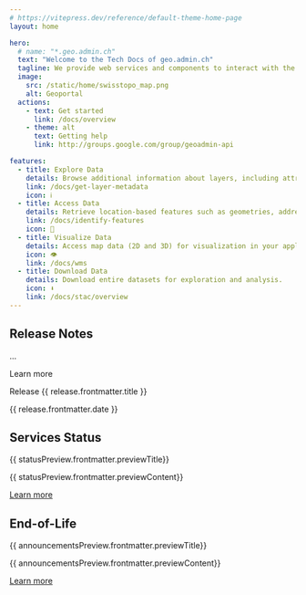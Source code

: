 ```yaml
---
# https://vitepress.dev/reference/default-theme-home-page
layout: home

hero:
  # name: "*.geo.admin.ch"
  text: "Welcome to the Tech Docs of geo.admin.ch"
  tagline: We provide web services and components to interact with the Federal Spatial Data Infrastructure (FSDI). The tech docs are dedicated to developers using these services.
  image:
    src: /static/home/swisstopo_map.png
    alt: Geoportal
  actions:
    - text: Get started
      link: /docs/overview
    - theme: alt
      text: Getting help
      link: http://groups.google.com/group/geoadmin-api

features:
  - title: Explore Data
    details: Browse additional information about layers, including attributes and other metadata.
    link: /docs/get-layer-metadata
    icon: ℹ️
  - title: Access Data
    details: Retrieve location-based features such as geometries, addresses and elevation.
    link: /docs/identify-features
    icon: 🔎
  - title: Visualize Data
    details: Access map data (2D and 3D) for visualization in your application.
    icon: 👁
    link: /docs/wms
  - title: Download Data
    details: Download entire datasets for exploration and analysis.
    icon: ⬇️
    link: /docs/stac/overview
---
```


<script setup>
import { data as releases } from './scripts/releases-content.data.ts'
import { data as status } from './scripts/status.data.ts'
import { data as announcements } from './scripts/announcements.data.ts'

const latestReleases = releases.slice(1, 6)
const lastRelease = releases.at(0)
const statusPreview = status[0]
const announcementsPreview = announcements[0]
</script>

## Release Notes

<div class="releases-container">
  <div class="releases-preview">
    <div class="releases-preview-content" v-html="lastRelease.html"></div>
    <p>...</p>
    <a :href="lastRelease.url">Learn more</a>
  </div>

  <div class="releases-list">
      <div v-for="release of latestReleases">
        <a :href="release.url">
        <p>Release {{ release.frontmatter.title }}</p>
        <span>{{ release.frontmatter.date }}</span>
        </a>
      </div>
  </div>
</div>

<div class="status-announcements-container">
  <div class="status-container">
    <h2>Services Status</h2>
    <div :class="[statusPreview.frontmatter.previewType, 'custom-block status-alert']">
      <p class="custom-block-title">{{ statusPreview.frontmatter.previewTitle}}</p>
      <p>{{ statusPreview.frontmatter.previewContent}}</p>
      <a href="/page/status">Learn more</a>
    </div>
  </div>
  <div class="announcements-container">
    <h2>End-of-Life</h2>
    <div>
      <p class="custom-block-title">{{ announcementsPreview.frontmatter.previewTitle}}</p>
      <p>{{ announcementsPreview.frontmatter.previewContent}}</p>
      <a href="/page/end-of-life">Learn more</a>
    </div>
  </div>
</div>
